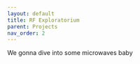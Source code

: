 ```yaml
---
layout: default
title: RF Exploratorium 
parent: Projects
nav_order: 2
---
```


We gonna dive into some microwaves baby
